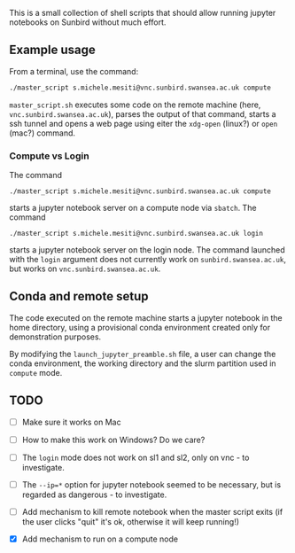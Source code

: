 This is a small collection of shell scripts that should allow running
jupyter notebooks on Sunbird without much effort.

## Example usage
From a terminal, use the command:
```bash
./master_script s.michele.mesiti@vnc.sunbird.swansea.ac.uk compute
```
`master_script.sh` executes some code on the remote 
machine (here, `vnc.sunbird.swansea.ac.uk`), parses the output of that command,
starts a ssh tunnel and opens a web page using eiter the `xdg-open` (linux?) or
`open` (mac?) command.

### Compute vs Login
The command 
```
./master_script s.michele.mesiti@vnc.sunbird.swansea.ac.uk compute
```
starts a jupyter notebook server on a compute node via `sbatch`.
The command 
```
./master_script s.michele.mesiti@vnc.sunbird.swansea.ac.uk login
```
starts a jupyter notebook server on the login node. 
The command launched with the `login` argument does not currently work on 
`sunbird.swansea.ac.uk`, but works on `vnc.sunbird.swansea.ac.uk`.

## Conda and remote setup

The code executed on the remote machine starts a jupyter notebook in the home 
directory, using a provisional conda environment created only for demonstration
purposes.

By modifying the `launch_jupyter_preamble.sh` file, a user can change the conda
environment, the working directory and the slurm partition used in `compute` 
mode.

## TODO 
- [ ] Make sure it works on Mac
- [ ] How to make this work on Windows? Do we care?
- [ ] The `login` mode does not work on sl1 and sl2, only on vnc - to investigate.
- [ ] The `--ip=*` option for jupyter notebook seemed to be necessary, but is 
      regarded as dangerous - to investigate.
- [ ] Add mechanism to kill remote notebook when the master script exits
      (if the user clicks "quit" it's ok, otherwise it will keep running!)
- [x] Add mechanism to run on a compute node


